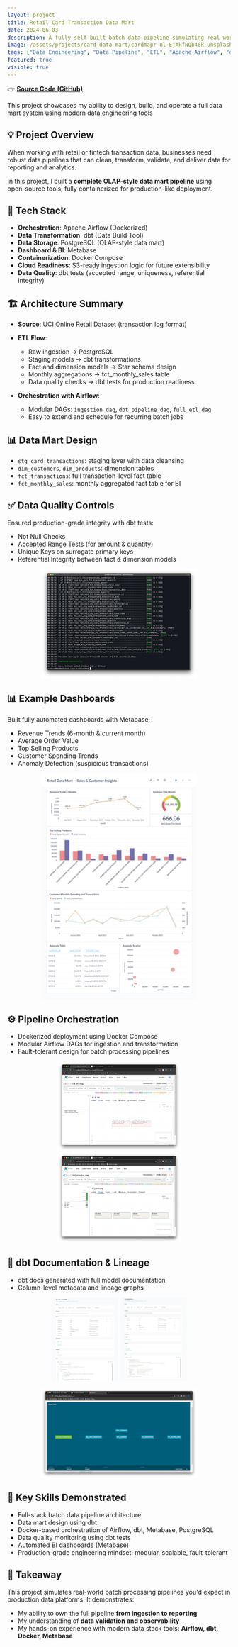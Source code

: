 ```yaml
---
layout: project
title: Retail Card Transaction Data Mart
date: 2024-06-03
description: A fully self-built batch data pipeline simulating real-world retail transaction analytics. 
image: /assets/projects/card-data-mart/cardmapr-nl-EjAkfNQb46k-unsplash.jpg
tags: ["Data Engineering", "Data Pipeline", "ETL", "Apache Airflow", "dbt", "Docker", "Data Mart", "Data Quality", "PostgreSQL", "Metabase", "OLAP", "Batch Processing"]
featured: true
visible: true
---
```


👉 [**Source Code (GitHub)**](https://github.com/namikimlab/card-data-mart)

This project showcases my ability to design, build, and operate a full data mart system using modern data engineering tools

## 💡 Project Overview

When working with retail or fintech transaction data, businesses need robust data pipelines that can clean, transform, validate, and deliver data for reporting and analytics.

In this project, I built a **complete OLAP-style data mart pipeline** using open-source tools, fully containerized for production-like deployment.

## 🔧 Tech Stack

- **Orchestration**: Apache Airflow (Dockerized)
- **Data Transformation**: dbt (Data Build Tool)
- **Data Storage**: PostgreSQL (OLAP-style data mart)
- **Dashboard & BI**: Metabase
- **Containerization**: Docker Compose
- **Cloud Readiness**: S3-ready ingestion logic for future extensibility
- **Data Quality**: dbt tests (accepted range, uniqueness, referential integrity)


## 🏗️ Architecture Summary

- **Source**: UCI Online Retail Dataset (transaction log format)
- **ETL Flow**:
  - Raw ingestion → PostgreSQL
  - Staging models → dbt transformations
  - Fact and dimension models → Star schema design
  - Monthly aggregations → fct_monthly_sales table
  - Data quality checks → dbt tests for production readiness

- **Orchestration with Airflow**:
  - Modular DAGs: `ingestion_dag`, `dbt_pipeline_dag`, `full_etl_dag`
  - Easy to extend and schedule for recurring batch jobs


## 📊 Data Mart Design

- `stg_card_transactions`: staging layer with data cleansing
- `dim_customers`, `dim_products`: dimension tables
- `fct_transactions`: full transaction-level fact table
- `fct_monthly_sales`: monthly aggregated fact table for BI


## ✅ Data Quality Controls

Ensured production-grade integrity with dbt tests:

- Not Null Checks
- Accepted Range Tests (for amount & quantity)
- Unique Keys on surrogate primary keys
- Referential Integrity between fact & dimension models

<p align="center">
  <img src="/assets/projects/card-data-mart/dbt_test_result.png" alt="dbt test result" width="70%" />
</p>


## 📊 Example Dashboards

Built fully automated dashboards with Metabase:

- Revenue Trends (6-month & current month)
- Average Order Value
- Top Selling Products
- Customer Spending Trends
- Anomaly Detection (suspicious transactions)

<p align="center">
  <img src="/assets/projects/card-data-mart/metabase_dashboard.jpg" alt="Metabase dashboard" width="70%" />
</p>


## ⚙️ Pipeline Orchestration

- Dockerized deployment using Docker Compose
- Modular Airflow DAGs for ingestion and transformation
- Fault-tolerant design for batch processing pipelines

<p align="center">
  <img src="/assets/projects/card-data-mart/dag_1.png" alt="Airflow DAG 1" width="55%" />
  <img src="/assets/projects/card-data-mart/dag_2.png" alt="Airflow DAG 2" width="55%" />
</p>

## 🔬 dbt Documentation & Lineage

- dbt docs generated with full model documentation
- Column-level metadata and lineage graphs

<p align="center">
  <img src="/assets/projects/card-data-mart/dbt_doc_1.jpg" alt="dbt doc" width="30%" />
  <img src="/assets/projects/card-data-mart/dbt_doc_2.png" alt="dbt doc" width="30%" />
</p>

<p align="center">
  <img src="/assets/projects/card-data-mart/dbt_lineage.png" alt="dbt lineage" width="70%" />
</p>


## 🧰 Key Skills Demonstrated

- Full-stack batch data pipeline architecture
- Data mart design using dbt
- Docker-based orchestration of Airflow, dbt, Metabase, PostgreSQL
- Data quality monitoring using dbt tests
- Automated BI dashboards (Metabase)
- Production-grade engineering mindset: modular, scalable, fault-tolerant

## 🎯 Takeaway

This project simulates real-world batch processing pipelines you'd expect in production data platforms. It demonstrates:

- My ability to own the full pipeline **from ingestion to reporting**
- My understanding of **data validation and observability**
- My hands-on experience with modern data stack tools: **Airflow, dbt, Docker, Metabase**
